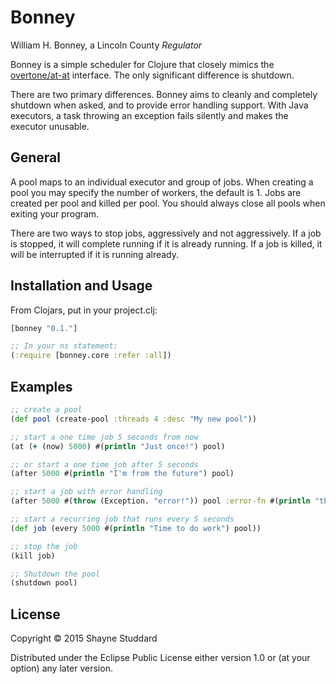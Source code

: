 # Bonney

William H. Bonney, a Lincoln County *Regulator*

Bonney is a simple scheduler for Clojure that closely mimics the [overtone/at-at](https://github.com/overtone/at-at) interface. The only significant difference is shutdown. 

There are two primary differences. Bonney aims to cleanly and completely shutdown when asked, and to provide error handling support. With Java executors, a task throwing an exception fails silently and makes the executor unusable.

## General

A pool maps to an individual executor and group of jobs. When creating a pool you may specify the number of workers, the default is 1. Jobs are created per pool and killed per pool. You should always close all pools when exiting your program.

There are two ways to stop jobs, aggressively and not aggressively. If a job is stopped, it will complete running if it is already running. If a job is killed, it will be interrupted if it is running already.

## Installation and Usage

From Clojars, put in your project.clj:
```clojure
[bonney "0.1."]
```

```clojure
;; In your ns statement:
(:require [bonney.core :refer :all])
```

## Examples

```clojure
;; create a pool
(def pool (create-pool :threads 4 :desc "My new pool"))

;; start a one time job 5 seconds from now
(at (+ (now) 5000) #(println "Just once!") pool)

;; or start a one time job after 5 seconds
(after 5000 #(println "I'm from the future") pool)

;; start a job with error handling
(after 5000 #(throw (Exception. "error!")) pool :error-fn #(println "there was an error"))

;; start a recurring job that runs every 5 seconds
(def job (every 5000 #(println "Time to do work") pool))

;; stop the job
(kill job)

;; Shutdown the pool
(shutdown pool)
```

## License

Copyright © 2015 Shayne Studdard

Distributed under the Eclipse Public License either version 1.0 or (at
your option) any later version.
